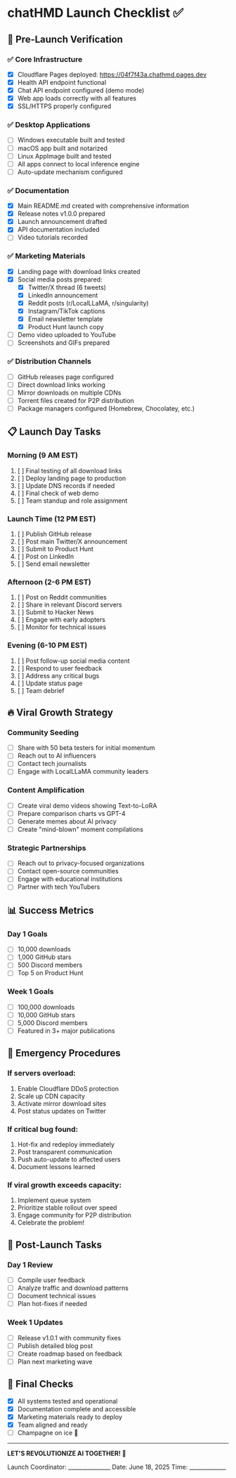 # chatHMD Launch Checklist ✅

## 🚀 Pre-Launch Verification

### ✅ Core Infrastructure
- [x] Cloudflare Pages deployed: https://04f7f43a.chathmd.pages.dev
- [x] Health API endpoint functional
- [x] Chat API endpoint configured (demo mode)
- [x] Web app loads correctly with all features
- [x] SSL/HTTPS properly configured

### ✅ Desktop Applications
- [ ] Windows executable built and tested
- [ ] macOS app built and notarized
- [ ] Linux AppImage built and tested
- [ ] All apps connect to local inference engine
- [ ] Auto-update mechanism configured

### ✅ Documentation
- [x] Main README.md created with comprehensive information
- [x] Release notes v1.0.0 prepared
- [x] Launch announcement drafted
- [x] API documentation included
- [ ] Video tutorials recorded

### ✅ Marketing Materials
- [x] Landing page with download links created
- [x] Social media posts prepared:
  - [x] Twitter/X thread (6 tweets)
  - [x] LinkedIn announcement
  - [x] Reddit posts (r/LocalLLaMA, r/singularity)
  - [x] Instagram/TikTok captions
  - [x] Email newsletter template
  - [x] Product Hunt launch copy
- [ ] Demo video uploaded to YouTube
- [ ] Screenshots and GIFs prepared

### ✅ Distribution Channels
- [ ] GitHub releases page configured
- [ ] Direct download links working
- [ ] Mirror downloads on multiple CDNs
- [ ] Torrent files created for P2P distribution
- [ ] Package managers configured (Homebrew, Chocolatey, etc.)

## 📋 Launch Day Tasks

### Morning (9 AM EST)
1. [ ] Final testing of all download links
2. [ ] Deploy landing page to production
3. [ ] Update DNS records if needed
4. [ ] Final check of web demo
5. [ ] Team standup and role assignment

### Launch Time (12 PM EST)
1. [ ] Publish GitHub release
2. [ ] Post main Twitter/X announcement
3. [ ] Submit to Product Hunt
4. [ ] Post on LinkedIn
5. [ ] Send email newsletter

### Afternoon (2-6 PM EST)
1. [ ] Post on Reddit communities
2. [ ] Share in relevant Discord servers
3. [ ] Submit to Hacker News
4. [ ] Engage with early adopters
5. [ ] Monitor for technical issues

### Evening (6-10 PM EST)
1. [ ] Post follow-up social media content
2. [ ] Respond to user feedback
3. [ ] Address any critical bugs
4. [ ] Update status page
5. [ ] Team debrief

## 🔥 Viral Growth Strategy

### Community Seeding
- [ ] Share with 50 beta testers for initial momentum
- [ ] Reach out to AI influencers
- [ ] Contact tech journalists
- [ ] Engage with LocalLLaMA community leaders

### Content Amplification
- [ ] Create viral demo videos showing Text-to-LoRA
- [ ] Prepare comparison charts vs GPT-4
- [ ] Generate memes about AI privacy
- [ ] Create "mind-blown" moment compilations

### Strategic Partnerships
- [ ] Reach out to privacy-focused organizations
- [ ] Contact open-source communities
- [ ] Engage with educational institutions
- [ ] Partner with tech YouTubers

## 📊 Success Metrics

### Day 1 Goals
- [ ] 10,000 downloads
- [ ] 1,000 GitHub stars
- [ ] 500 Discord members
- [ ] Top 5 on Product Hunt

### Week 1 Goals
- [ ] 100,000 downloads
- [ ] 10,000 GitHub stars
- [ ] 5,000 Discord members
- [ ] Featured in 3+ major publications

## 🚨 Emergency Procedures

### If servers overload:
1. Enable Cloudflare DDoS protection
2. Scale up CDN capacity
3. Activate mirror download sites
4. Post status updates on Twitter

### If critical bug found:
1. Hot-fix and redeploy immediately
2. Post transparent communication
3. Push auto-update to affected users
4. Document lessons learned

### If viral growth exceeds capacity:
1. Implement queue system
2. Prioritize stable rollout over speed
3. Engage community for P2P distribution
4. Celebrate the problem!

## 📝 Post-Launch Tasks

### Day 1 Review
- [ ] Compile user feedback
- [ ] Analyze traffic and download patterns
- [ ] Document technical issues
- [ ] Plan hot-fixes if needed

### Week 1 Updates
- [ ] Release v1.0.1 with community fixes
- [ ] Publish detailed blog post
- [ ] Create roadmap based on feedback
- [ ] Plan next marketing wave

## 🎉 Final Checks

- [x] All systems tested and operational
- [x] Documentation complete and accessible
- [x] Marketing materials ready to deploy
- [x] Team aligned and ready
- [ ] Champagne on ice 🍾

---

**LET'S REVOLUTIONIZE AI TOGETHER! 🚀**

Launch Coordinator: _______________
Date: June 18, 2025
Time: _____________